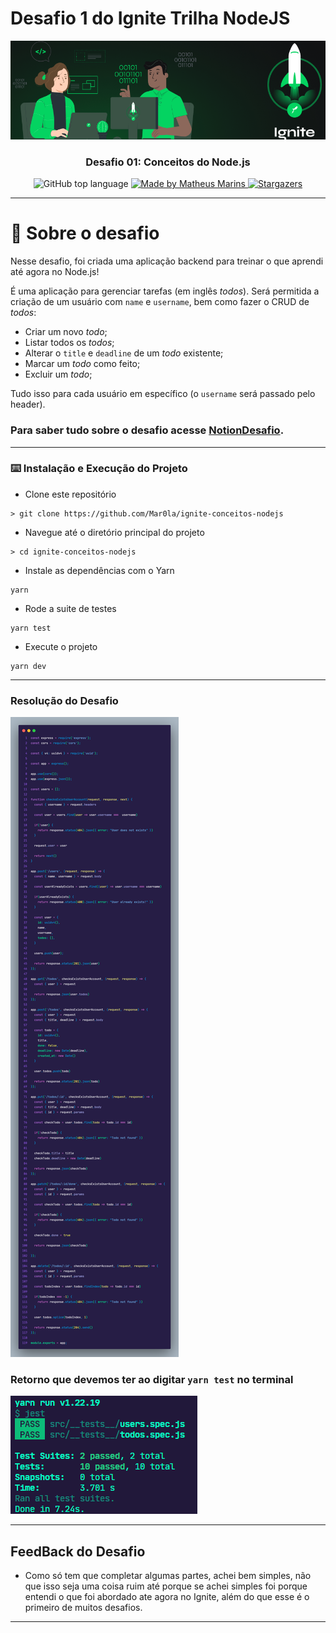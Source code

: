 # Desafio 1 do Ignite Trilha NodeJS

<img alt="Ignite" src="./assets/capa_ignite.png" />

<h3 align="center">
  Desafio 01: Conceitos do Node.js
</h3>

<p align="center">
  <img alt="GitHub top language" src="https://img.shields.io/github/languages/top/Mar0la/ignite-conceitos-nodejs?style=flat">

  <a href="https://app.rocketseat.com.br/me/matheus-marins">
    <img alt="Made by Matheus Marins" src="https://img.shields.io/badge/mand%20by-matheus%20marins-darkgreen">
  </a>

 <a href="https://github.com/rocketseat-education/ignite-template-conceitos-do-nodejs/stargazers">
    <img alt="Stargazers" src="https://img.shields.io/github/stars/rocketseat-education/ignite-template-conceitos-do-nodejs?style=social">
  </a>
</p>

---

# :rocket: Sobre o desafio

Nesse desafio, foi criada uma aplicação backend para treinar o que aprendi até agora no Node.js!

É uma aplicação para gerenciar tarefas (em inglês *todos*). Será permitida a criação de um usuário com `name` e `username`, bem como fazer o CRUD de *todos*:

- Criar um novo *todo*;
- Listar todos os *todos*;
- Alterar o `title` e `deadline` de um *todo* existente;
- Marcar um *todo* como feito;
- Excluir um *todo*;

Tudo isso para cada usuário em específico (o `username` será passado pelo header).

 ### **Para saber tudo sobre o desafio acesse [NotionDesafio](https://www.notion.so/Desafio-01-Conceitos-do-Node-js-59ccb235aecd43a6a06bf09a24e7ede8).**
 
---
### :keyboard: Instalação e Execução do Projeto

- Clone este repositório

```
> git clone https://github.com/Mar0la/ignite-conceitos-nodejs
```

- Navegue até o diretório principal do projeto

```
> cd ignite-conceitos-nodejs
```

- Instale as dependências com o Yarn

```
yarn
```

- Rode a suite de testes

```
yarn test
```

- Execute o projeto

```
yarn dev
```
---
### **Resolução do Desafio**
  ![Meu código](./assets/code.png)


### **Retorno que devemos ter ao digitar  <code>yarn test</code>** no terminal
  ![Meu código](./assets/testes.png)

---
## FeedBack do Desafio
  - Como só tem que completar algumas partes, achei bem simples, não que isso seja uma coisa  ruim até porque se achei simples foi porque  entendi o que foi abordado ate agora no Ignite, além do que esse é o primeiro de muitos desafios.
---




